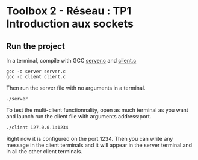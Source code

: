 # Toolbox 2 - Réseau : TP1 Introduction aux sockets

## Run the project 

In a terminal, compile with GCC [server.c](/server.c) and [client.c](/client.c)
```
gcc -o server server.c
gcc -o client client.c
```
Then run the server file with no arguments in a terminal.
```
./server
```
To test the multi-client functionnality, open as much terminal as you want and launch run the client file with arguments address:port.
```
./client 127.0.0.1:1234
```
Right now it is configured on the port 1234.
Then you can write any message in the client terminals and it will appear in the server terminal and in all the other client terminals.